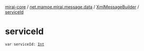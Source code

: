 [mirai-core](../../index.md) / [net.mamoe.mirai.message.data](../index.md) / [XmlMessageBuilder](index.md) / [serviceId](./service-id.md)

# serviceId

`var serviceId: `[`Int`](https://kotlinlang.org/api/latest/jvm/stdlib/kotlin/-int/index.html)